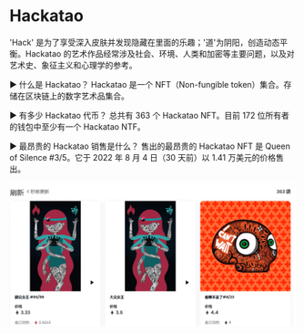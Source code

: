 # Hackatao

'Hack' 是为了享受深入皮肤并发现隐藏在里面的乐趣；'道'为阴阳，创造动态平衡。Hackatao 的艺术作品经常涉及社会、环境、人类和加密等主要问题，以及对艺术史、象征主义和心理学的参考。

▶ 什么是 Hackatao？
Hackatao 是一个 NFT（Non-fungible token）集合。存储在区块链上的数字艺术品集合。

▶ 有多少 Hackatao 代币？
总共有 363 个 Hackatao NFT。目前 172 位所有者的钱包中至少有一个 Hackatao NTF。

▶ 最昂贵的 Hackatao 销售是什么？
售出的最昂贵的 Hackatao NFT 是 Queen of Silence #3/5。它于 2022 年 8 月 4 日（30 天前）以 1.41 万美元的价格售出。

![nft](4123223123.png)
